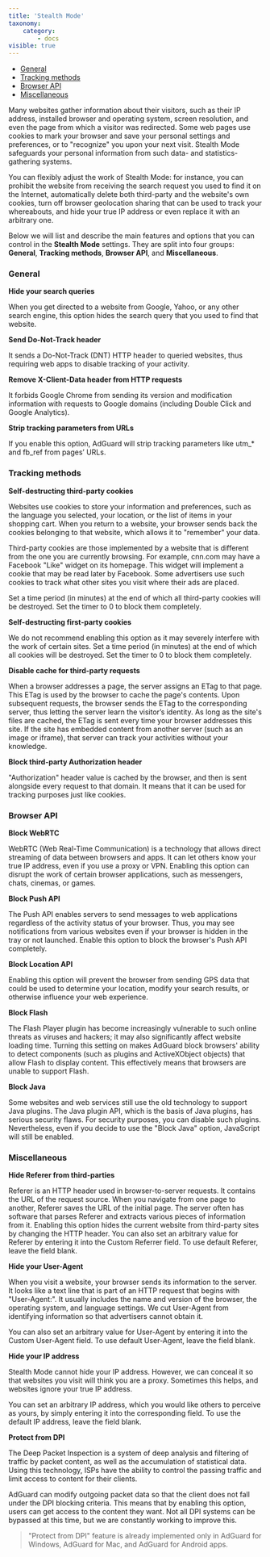 ```yaml
---
title: 'Stealth Mode'
taxonomy:
    category:
        - docs
visible: true
---
```


* [General](#general)
* [Tracking methods](#methods)
* [Browser API](#browser-api)
* [Miscellaneous](#miscellaneous)

Many websites gather information about their visitors, such as their IP address, installed browser and operating system, screen resolution, and even the page from which a visitor was redirected. Some web pages use cookies to mark your browser and save your personal settings and preferences, or to "recognize" you upon your next visit. Stealth Mode safeguards your personal information from such data- and statistics-gathering systems.

You can flexibly adjust the work of Stealth Mode: for instance, you can prohibit the website from receiving the search request you used to find it on the Internet, automatically delete both third-party and the website's own cookies, turn off browser geolocation sharing that can be used to track your whereabouts, and hide your true IP address or even replace it with an arbitrary one.

Below we will list and describe the main features and options that you can control in the **Stealth Mode** settings. They are split into four groups: **General**, **Tracking methods**, **Browser API**, and **Miscellaneous**.

<a name="general"></a>

### General

**Hide your search queries**

When you get directed to a website from Google, Yahoo, or any other search engine, this option hides the search query that you used to find that website.

**Send Do-Not-Track header**

It sends a Do-Not-Track (DNT) HTTP header to queried websites, thus requiring web apps to disable tracking of your activity.

**Remove X-Client-Data header from HTTP requests**

It forbids Google Chrome from sending its version and modification information with requests to Google domains (including Double Click and Google Analytics).

**Strip tracking parameters from URLs**

If you enable this option, AdGuard will strip tracking parameters like utm_* and fb_ref from pages’ URLs.

<a name="methods"></a>

### Tracking methods

**Self-destructing third-party cookies**

Websites use cookies to store your information and preferences, such as the language you selected, your location, or the list of items in your shopping cart. When you return to a website, your browser sends back the cookies belonging to that website, which allows it to "remember" your data.

Third-party cookies are those implemented by a website that is different from the one you are currently browsing. For example, cnn.com may have a Facebook "Like" widget on its homepage. This widget will implement a cookie that may be read later by Facebook. Some advertisers use such cookies to track what other sites you visit where their ads are placed.

Set a time period (in minutes) at the end of which all third-party cookies will be destroyed. Set the timer to 0 to block them completely.

**Self-destructing first-party cookies**

We do not recommend enabling this option as it may severely interfere with the work of certain sites.
Set a time period (in minutes) at the end of which all cookies will be destroyed. Set the timer to 0 to block them completely.

**Disable cache for third-party requests**

When a browser addresses a page, the server assigns an ETag to that page. This ETag is used by the browser to cache the page's contents. Upon subsequent requests, the browser sends the ETag to the corresponding server, thus letting the server learn the visitor’s identity. As long as the site's files are cached, the ETag is sent every time your browser addresses this site. If the site has embedded content from another server (such as an image or iframe), that server can track your activities without your knowledge.

**Block third-party Authorization header**

"Authorization" header value is cached by the browser, and then is sent alongside every request to that domain. It means that it can be used for tracking purposes just like cookies.

<a name="browser-api"></a>

### Browser API

**Block WebRTC**

WebRTC (Web Real-Time Communication) is a technology that allows direct streaming of data between browsers and apps. It can let others know your true IP address, even if you use a proxy or VPN.
Enabling this option can disrupt the work of certain browser applications, such as messengers, chats, cinemas, or games.

**Block Push API**

The Push API enables servers to send messages to web applications regardless of the activity status of your browser. Thus, you may see notifications from various websites even if your browser is hidden in the tray or not launched. Enable this option to block the browser's Push API completely.

**Block Location API**

Enabling this option will prevent the browser from sending GPS data that could be used to determine your location, modify your search results, or otherwise influence your web experience.

**Block Flash**

The Flash Player plugin has become increasingly vulnerable to such online threats as viruses and hackers; it may also significantly affect website loading time. Turning this setting on makes AdGuard block browsers' ability to detect components (such as plugins and ActiveXObject objects) that allow Flash to display content. This effectively means that browsers are unable to support Flash.

**Block Java**

Some websites and web services still use the old technology to support Java plugins. The Java plugin API, which is the basis of Java plugins, has serious security flaws. For security purposes, you can disable such plugins. Nevertheless, even if you decide to use the "Block Java" option, JavaScript will still be enabled.

<a name="miscellaneous"></a>

### Miscellaneous


**Hide Referer from third-parties**

Referer is an HTTP header used in browser-to-server requests. It contains the URL of the request source. When you navigate from one page to another, Referer saves the URL of the initial page. The server often has software that parses Referer and extracts various pieces of information from it. Enabling this option hides the current website from third-party sites by changing the HTTP header.
You can also set an arbitrary value for Referer by entering it into the Custom Referrer field. To use default Referer, leave the field blank.

**Hide your User-Agent**

When you visit a website, your browser sends its information to the server. It looks like a text line that is part of an HTTP request that begins with "User-Agent:". It usually includes the name and version of the browser, the operating system, and language settings. We cut User-Agent from identifying information so that advertisers cannot obtain it.

You can also set an arbitrary value for User-Agent by entering it into the Custom User-Agent field. To use default User-Agent, leave the field blank.

**Hide your IP address**

Stealth Mode cannot hide your IP address. However, we can conceal it so that websites you visit will think you are a proxy. Sometimes this helps, and websites ignore your true IP address.

You can set an arbitrary IP address, which you would like others to perceive as yours, by simply entering it into the corresponding field. To use the default IP address, leave the field blank.

**Protect from DPI**

The Deep Packet Inspection is a system of deep analysis and filtering of traffic by packet content, as well as the accumulation of statistical data. Using this technology, ISPs have the ability to control the passing traffic and limit access to content for their clients.

AdGuard can modify outgoing packet data so that the client does not fall under the DPI blocking criteria. This means that by enabling this option, users can get access to the content they want. Not all DPI systems can be bypassed at this time, but we are constantly working to improve this.


> "Protect from DPI" feature is already implemented only in AdGuard for Windows, AdGuard for Mac, and AdGuard for Android apps.
